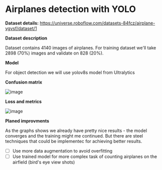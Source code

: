 # Airplanes detection with YOLO
**Dataset details:** https://universe.roboflow.com/datasets-84fcz/airplane-vgvsf/dataset/1

**Dataset description**

Dataset contains 4140 images of airplanes. For training dataset we'll take 2898 (70%) images and validate on 828 (20%).

**Model**

For object detection we will use yolov8s model from Ultralytics

**Confusion matrix**

![image](https://github.com/D2J3D/Airplanes_detection/assets/120342275/7c8fde84-9440-42de-a4ff-bcace03bb9c0)

**Loss and metrics**

![image](https://github.com/D2J3D/Airplanes_detection/assets/120342275/206b9ff0-01fb-4e88-baf6-435d742794e4)

**Planed improvments**

As the graphs shows we already have pretty nice results - the model converges and the training might me continued. 
But there are steel techniques that could be implementec for achieving better results.
- [ ] Use more data augmentation to avoid overfitting
- [ ] Use trained model for more complex task of counting airplanes on the airfield (bird's eye view shots)
